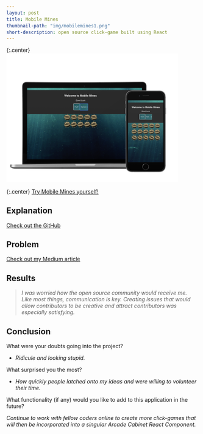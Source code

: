 ```yaml
---
layout: post
title: Mobile Mines
thumbnail-path: "img/mobilemines1.png"
short-description: open source click-game built using React
---
```


{:.center}
<img src="/img/mobilemines2.png" alt="Mobile Mines" style="width: 450px;"/>

{:.center}
[Try Mobile Mines yourself!](http://mobile-mines.com/)

## Explanation

[Check out the GitHub](https://github.com/Neidley/mobile-mines)

## Problem

[Check out my Medium article](https://medium.com/@neidz44/mobile-mines-open-source-click-game-built-on-react-d768783caa70)

## Results

> _I was worried how the open source community would receive me. Like most things,
> communication is key. Creating issues that would allow contributors to be creative
> and attract contributors was especially satisfying._

## Conclusion

What were your doubts going into the project?

* _Ridicule and looking stupid._

What surprised you the most?

* _How quickly people latched onto my ideas and were willing to volunteer their time._

What functionality (if any) would you like to add to this application in the future?

_Continue to work with fellow coders online to create more click-games that will
then be incorporated into a singular Arcade Cabinet React Component._

